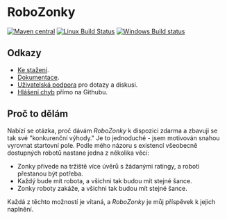 # RoboZonky

[![Maven central](https://maven-badges.herokuapp.com/maven-central/com.github.triceo.robozonky/robozonky/badge.svg)](http://search.maven.org/#search|ga|1|robozonky-)
[![Linux Build Status](https://travis-ci.org/triceo/robozonky.svg)](https://travis-ci.org/triceo/robozonky)
[![Windows Build status](https://ci.appveyor.com/api/projects/status/5okjq7ms19pn4kpr?svg=true)](https://ci.appveyor.com/project/triceo/robozonky)

## Odkazy

* [Ke stažení](http://triceo.github.io/robozonky/).
* [Dokumentace](https://github.com/triceo/robozonky/wiki).
* [Uživatelská podpora](https://groups.google.com/forum/#!forum/robozonky-users) pro dotazy a diskusi.
* [Hlášení chyb](https://github.com/triceo/robozonky/issues) přímo na Githubu.


## Proč to dělám

Nabízí se otázka, proč dávám _RoboZonky_ k dispozici zdarma a zbavuji se tak své "konkurenční výhody." Je to 
jednoduché - jsem motivován snahou vyrovnat startovní pole. Podle mého názoru s existencí všeobecně dostupných robotů 
nastane jedna z několika věcí:
* Zonky přivede na tržiště více úvěrů s žádanými ratingy, a roboti přestanou být potřeba.
* Každý bude mít robota, a všichni tak budou mít stejné šance.
* Zonky roboty zakáže, a všichni tak budou mít stejné šance.

Každá z těchto možností je vítaná, a _RoboZonky_ je můj příspěvek k jejich naplnění.
